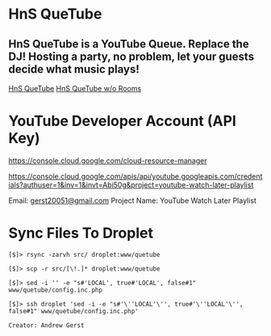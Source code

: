 HnS QueTube
========  

HnS QueTube is a YouTube Queue. Replace the DJ! Hosting a party, no problem, let your guests decide what music plays!
-------------------------------
[HnS QueTube](http://hns.netai.net/quetube/) 
[HnS QueTube w/o Rooms](http://hnsyoutube.webs.com/quetube.html) 

# YouTube Developer Account (API Key)

https://console.cloud.google.com/cloud-resource-manager

https://console.cloud.google.com/apis/api/youtube.googleapis.com/credentials?authuser=1&inv=1&invt=Abi50g&project=youtube-watch-later-playlist

Email: gerst20051@gmail.com
Project Name: YouTube Watch Later Playlist

# Sync Files To Droplet

`[$]> rsync -zarvh src/ droplet:www/quetube`

`[$]> scp -r src/[\!.]* droplet:www/quetube`

`[$]> sed -i '' -e "s#'LOCAL', true#'LOCAL', false#1" www/quetube/config.inc.php`

`[$]> ssh droplet 'sed -i -e "s#'\''LOCAL'\'', true#'\''LOCAL'\'', false#1" www/quetube/config.inc.php'`

`Creator: Andrew Gerst`

